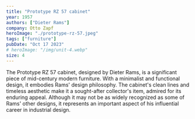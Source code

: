 ```yaml
---
title: "Prototype RZ 57 cabinet"
year: 1957
authors: ["Dieter Rams"]
company: Otto Zapf
heroImage: "./prototype-rz-57.jpeg"
tags: ["furniture"]
pubDate: "Oct 17 2023"
# heroImage: "/img/unit-4.webp"
size: 4
---
```


The Prototype RZ 57 cabinet, designed by Dieter Rams, is a significant piece of mid-century modern furniture. With a minimalist and functional design, it embodies Rams' design philosophy. The cabinet's clean lines and timeless aesthetic make it a sought-after collector's item, admired for its enduring appeal. Although it may not be as widely recognized as some of Rams' other designs, it represents an important aspect of his influential career in industrial design.
